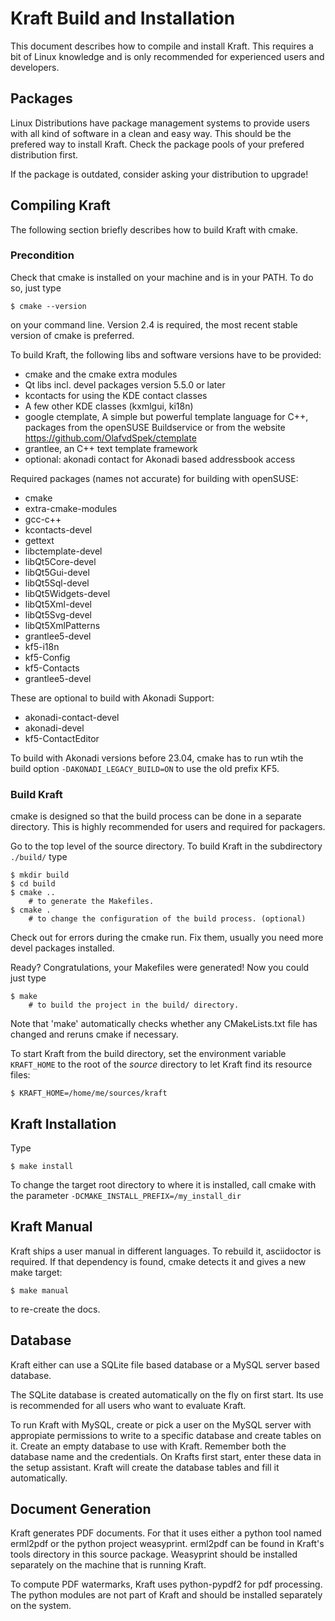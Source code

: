 # Kraft Build and Installation

This document describes how to compile and install Kraft. This requires a bit of Linux knowledge and is only recommended for experienced users and developers.

## Packages

Linux Distributions have package management systems to provide users
with all kind of software in a clean and easy way.
This should be the prefered way to install Kraft. Check the package
pools of your prefered distribution first.

If the package is outdated, consider asking your distribution to upgrade!

## Compiling Kraft

The following section briefly describes how to build Kraft with cmake.

### Precondition

Check that cmake is installed on your machine and is in your PATH.
To do so, just type

```
$ cmake --version
```

on your command line. Version 2.4 is required, the most recent
stable version of cmake is preferred.

To build Kraft, the following libs and software versions have to
be provided:
- cmake and the cmake extra modules
- Qt libs incl. devel packages version 5.5.0 or later
- kcontacts for using the KDE contact classes
- A few other KDE classes (kxmlgui, ki18n)
- google ctemplate, A simple but powerful template language for C++,
  packages from the openSUSE Buildservice or from the website
  https://github.com/OlafvdSpek/ctemplate
- grantlee, an C++ text template framework
- optional: akonadi contact for Akonadi based addressbook access

Required packages (names not accurate) for building with openSUSE:

- cmake
- extra-cmake-modules
- gcc-c++
- kcontacts-devel
- gettext
- libctemplate-devel
- libQt5Core-devel
- libQt5Gui-devel
- libQt5Sql-devel
- libQt5Widgets-devel
- libQt5Xml-devel
- libQt5Svg-devel
- libQt5XmlPatterns
- grantlee5-devel
- kf5-i18n
- kf5-Config
- kf5-Contacts
- grantlee5-devel

These are optional to build with Akonadi Support:
- akonadi-contact-devel
- akonadi-devel
- kf5-ContactEditor

To build with Akonadi versions before 23.04, cmake has to run wtih the
build option `-DAKONADI_LEGACY_BUILD=ON` to use the old prefix KF5.

### Build Kraft

cmake is designed so that the build process can be done in a separate
directory. This is highly recommended for users and required for packagers.

Go to the top level of the source directory.
To build Kraft in the subdirectory `./build/` type

```
$ mkdir build
$ cd build
$ cmake ..
    # to generate the Makefiles.
$ cmake .
    # to change the configuration of the build process. (optional)
```

Check out for errors during the cmake run. Fix them, usually you need
more devel packages installed.

Ready? Congratulations, your Makefiles were generated!
Now you could just type

```
$ make
    # to build the project in the build/ directory.
```

Note that 'make' automatically checks whether any CMakeLists.txt file
has changed and reruns cmake if necessary.

To start Kraft from the build directory, set the environment variable
`KRAFT_HOME` to the root of the _source_ directory to let Kraft find its
resource files:
```
$ KRAFT_HOME=/home/me/sources/kraft
```

## Kraft Installation

Type
```
$ make install
```

To change the target root directory to where it is installed, call
cmake with the parameter `-DCMAKE_INSTALL_PREFIX=/my_install_dir`

## Kraft Manual

Kraft ships a user manual in different languages. To rebuild it, asciidoctor
is required. If that dependency is found, cmake detects it and gives a new
make target:

```
$ make manual
```

to re-create the docs.

## Database

Kraft either can use a SQLite file based database or a MySQL server based
database.

The SQLite database is created automatically on the fly
on first start. Its use is recommended for all users who
want to evaluate Kraft.

To run Kraft with MySQL, create or pick a user on the MySQL
server with appropiate permissions to write to a specific
database and create tables on it. Create an empty database
to use with Kraft. Remember both the database name and the
credentials.
On Krafts first start, enter these data in the setup assistant.
Kraft will create the database tables and fill it automatically.

## Document Generation

Kraft generates PDF documents. For that it uses either a python tool named
erml2pdf or the python project weasyprint. erml2pdf can be found in Kraft's tools directory in this source package. Weasyprint should be installed separately on the machine that is running Kraft.

To compute PDF watermarks, Kraft uses python-pypdf2 for pdf processing. The python modules are not part of Kraft and should be installed separately on the system.



